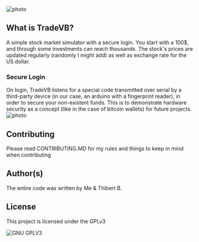 ![photo](https://imgur.com/o0lz3t2.png)
## What is TradeVB?
A simple stock market simulator with a secure login. You start with a 100$, and through some investments can reach thousands. The stock's prices are updated regularly (randomly I might add) as well as exchange rate for the US dollar. 

### Secure Login
On login, TradeVB listens for a special code transmitted over serial by a third-party device (in our case, an arduino with a fingerprint reader), in order to secure your non-existent funds. This is to demonstrate hardware security as a concept (like in the case of bitcoin wallets) for future projects.
![photo](https://imgur.com/TkrPrbc.png)

## Contributing

Please read CONTRIBUTING.MD for my rules and things to keep in mind when contributing

## Author(s)
The entire code was written by Me & Thibert B.
## License

This project is licensed under the GPLv3

![GNU GPLV3](https://imgur.com/imkUoGR.png)


